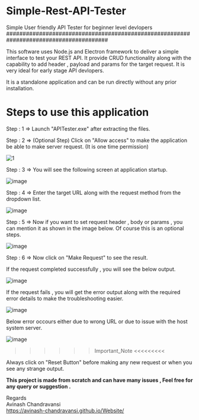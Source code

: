 # Simple-Rest-API-Tester
Simple User friendly API Tester for beginner level devlopers
#######################################################################################

 This software uses Node.js and Electron framework to deliver a simple interface to test your REST API. It provide CRUD functionality along with the capability to add header , payload and params for the target request.
 It is very ideal for early stage API  devlopers.
 
 It is a standalone application and can be run directly without any prior installation. 

 
# Steps to use this application

Step : 1 => Launch "APITester.exe" after extracting the files.

Step : 2 => (Optional Step) Click on "Allow access" to make the application be able to make server request. (It is one time permission)

![1](https://user-images.githubusercontent.com/56585018/85194338-13f36b80-b2eb-11ea-8e8e-249cab3f3976.jpg)

Step : 3 => You will see the following screen at application startup. 

![image](https://user-images.githubusercontent.com/56585018/85194890-4782c580-b2ec-11ea-97ce-fa03d4b2a087.png)

Step : 4 => Enter the target URL along with the request method from the dropdown list.

![image](https://user-images.githubusercontent.com/56585018/85195041-ed363480-b2ec-11ea-9050-be7515400228.png)

Step : 5 => Now if you want to set request header , body or params , you can mention it as shown in the image below. Of course this is an optional steps.   

![image](https://user-images.githubusercontent.com/56585018/85195140-cdebd700-b2ed-11ea-9a50-2215d6c9446e.png)

Step : 6 => Now click on "Make Request" to see the result.

If the request completed successfully , you will see the below output.

![image](https://user-images.githubusercontent.com/56585018/85195314-f1fbe800-b2ee-11ea-8be0-077b60e67896.png)

If the request fails , you will get the error output along with the required error details to make the troubleshooting easier.

![image](https://user-images.githubusercontent.com/56585018/85201898-6602b400-b320-11ea-9c98-9e696e448098.png)

Below error occours either due to wrong URL or due to issue with the host system server.

![image](https://user-images.githubusercontent.com/56585018/85201858-21771880-b320-11ea-8ff0-ee026afcd5a5.png)


>>>>>> Important_Note <<<<<<<<<

Always click on "Reset Button" before making any new request or when you see any strange output.

**This project is made from scratch and can have many issues , Feel free for any query or suggestion .**

Regards  <br>
Avinash Chandravansi  <br>
https://avinash-chandravansi.github.io/Website/













